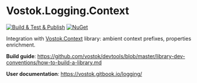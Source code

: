 # Vostok.Logging.Context

[![Build & Test & Publish](https://github.com/vostok/logging.context/actions/workflows/ci.yml/badge.svg)](https://github.com/vostok/logging.context/actions/workflows/ci.yml)
[![NuGet](https://img.shields.io/nuget/v/Vostok.Logging.Context.svg)](https://www.nuget.org/packages/Vostok.Logging.Context/)

Integration with [Vostok.Context](https://github.com/vostok/context) library: ambient context prefixes, properties enrichment.

**Build guide**: https://github.com/vostok/devtools/blob/master/library-dev-conventions/how-to-build-a-library.md

**User documentation**: https://vostok.gitbook.io/logging/
